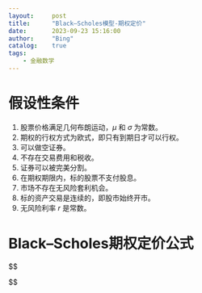 ```yaml
---
layout:     post
title:      "Black–Scholes模型-期权定价"
date:       2023-09-23 15:16:00
author:     "Bing"
catalog:    true
tags:
    - 金融数学
---
```


# 假设性条件
1. 股票价格满足几何布朗运动，$\mu$ 和 $\sigma$ 为常数。
2. 期权的行权方式为欧式，即只有到期日才可以行权。
3. 可以做空证券。
4. 不存在交易费用和税收。
5. 证券可以被完美分割。
6. 在期权期限内，标的股票不支付股息。
7. 市场不存在无风险套利机会。
8. 标的资产交易是连续的，即股市始终开市。
9. 无风险利率 $r$ 是常数。

# Black–Scholes期权定价公式
$$
    
$$